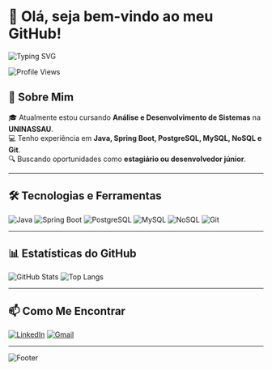 # 👋 Olá, seja bem-vindo ao meu GitHub!

![Typing SVG](https://readme-typing-svg.demolab.com?font=Fira+Code&pause=1000&color=F75C7E&center=true&width=435&lines=Desenvolvedor+Java+%7C+Spring+Boot;Apaixonado+por+tecnologia!;Sempre+aprendendo+novas+tecnologias!)

![Profile Views](https://visit-counter.vercel.app/counter.svg?page=seu-usuario&color=blue)

## 🚀 Sobre Mim
🎓 Atualmente estou cursando **Análise e Desenvolvimento de Sistemas** na **UNINASSAU**.  
💻 Tenho experiência em **Java, Spring Boot, PostgreSQL, MySQL, NoSQL e Git**.  
🔍 Buscando oportunidades como **estagiário ou desenvolvedor júnior**.  

---

## 🛠️ Tecnologias e Ferramentas

![Java](https://img.shields.io/badge/Java-ED8B00?style=for-the-badge&logo=java&logoColor=white)
![Spring Boot](https://img.shields.io/badge/Spring%20Boot-6DB33F?style=for-the-badge&logo=spring&logoColor=white)
![PostgreSQL](https://img.shields.io/badge/PostgreSQL-316192?style=for-the-badge&logo=postgresql&logoColor=white)
![MySQL](https://img.shields.io/badge/MySQL-005C84?style=for-the-badge&logo=mysql&logoColor=white)
![NoSQL](https://img.shields.io/badge/NoSQL-3E8C28?style=for-the-badge&logo=mongodb&logoColor=white)
![Git](https://img.shields.io/badge/Git-F05032?style=for-the-badge&logo=git&logoColor=white)

---

## 📊 Estatísticas do GitHub

![GitHub Stats](https://github-readme-stats.vercel.app/api?username=seu-usuario&show_icons=true&theme=radical)
![Top Langs](https://github-readme-stats.vercel.app/api/top-langs/?username=seu-usuario&layout=compact&theme=radical)

---

## 📫 Como Me Encontrar
[![LinkedIn](https://img.shields.io/badge/LinkedIn-0A66C2?style=for-the-badge&logo=linkedin&logoColor=white)](https://www.linkedin.com/in/www.linkedin.com/in/geeziel-gomes-022857352)
[![Gmail](https://img.shields.io/badge/Gmail-D14836?style=for-the-badge&logo=gmail&logoColor=white)](mailto:geezielg@gmail.com)

---

![Footer](https://capsule-render.vercel.app/api?type=waving&color=gradient&height=100&section=footer)
